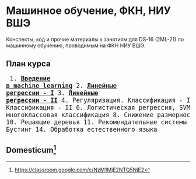 # Машинное обучение, ФКН, НИУ ВШЭ

Конспекты, код и прочие материалы к занятиям для DS-16 (2ML-21) по машинному обучению, проводимым на ФКН НИУ ВШЭ.

## План курса
<big><pre>
    1. [**Введение в machine learning**](https://github.com/hdrbv/machine_learning_hse/tree/main/week_1)
    2. [**Линейные регрессии - I**](https://github.com/hdrbv/machine_learning_hse/tree/main/week_2)
    3. [**Линейные регрессии - II**](https://github.com/hdrbv/machine_learning_hse/tree/main/week_3)
    4. Регуляризация. Классификация - I
    5. Классификация - II
    6. Логистическая регрессия, SVM
    7. Нелинейная, многоклассовая классификация
    8. Снижение размерности
    9. Кластеризация
    10. Решающие деревья
    11. Рекомендательные системы
    12. Ансамбли
    13. Бустинг 
    14. Обработка естественного языка
</pre></big>

## Domesticum[^1]

[^1]: https://classroom.google.com/c/NzM1MjE2NTQ5NjE2
